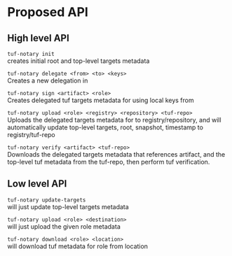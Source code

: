 # Proposed API

## High level API

`tuf-notary init`\
creates initial root and top-level targets metadata

`tuf-notary delegate <from> <to> <keys>`\
Creates a new delegation in <from>

`tuf-notary sign <artifact> <role>`\
Creates delegated tuf targets metadata for <artifact> using local keys from <role>

`tuf-notary upload <role> <registry> <repository> <tuf-repo>`\
Uploads the delegated targets metadata for <role> to registry/repository, and
will automatically update top-level targets, root, snapshot, timestamp to registry/tuf-repo

`tuf-notary verify <artifact> <tuf-repo>`\
Downloads the delegated targets metadata that references artifact,
and the top-level tuf metadata from the tuf-repo,
then perform tuf verification.

## Low level API

`tuf-notary update-targets`\
will just update top-level targets metadata

`tuf-notary upload <role> <destination>`\
will just upload the given role metadata

`tuf-notary download <role> <location>`\
will download tuf metadata for role from location
